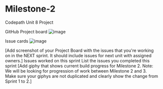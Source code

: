 # Milestone-2
Codepath Unit 8 Project

GitHub Project board
![image](https://github.com/user-attachments/assets/a6983d43-0e00-43c2-a7fc-e166ddf9ae30)


Issue cards
![image](https://github.com/user-attachments/assets/5420afb1-9596-4507-a902-0b346a4dd9b7)

[Add screenshot of your Project Board with the issues that you're working on in the NEXT sprint. It should include issues for next unit with assigned owners.] 
Issues worked on this sprint
List the issues you completed this sprint
[Add giphy that shows current build progress for Milestone 2. Note: We will be looking for progression of work between Milestone 2 and 3. Make sure your giphys are not duplicated and clearly show the change from Sprint 1 to 2.]
